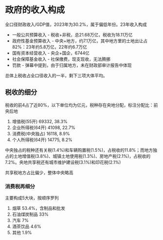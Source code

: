 # 政府的收入构成

全口径财政收入/GDP值，2023年为30.2%，属于偏低年份。23年收入构成

* 一般公共预算收入 - 税收+非税，总21.68万亿，税收为18.11万亿
* 政府性基金预算收入 - 中央+地方，约7.1万亿，其中地方里的土地出让占82%：23年约5.8万亿，22年约6.7万亿
* 国有资本经营收入 - 央企+国企，6744亿
* 社会保障基金收入 - 社保缴费，现支现收，无法腾挪
* 罚款 - 弹幕中提到，由于归属地方，未在财政部审计报告中体现

总体上税收占全口径收入的一半，剩下三项大体平均。

## 税收的细分

税收的前4占了近80%，以下单位均为亿元，税种存在央地分配，标注分配比：前央后地

1. 增值税(55开) 69332, 38.3%
2. 企业所得税(64开) 41098, 22.7%
3. 消费税(中央独占) 16118, 8.9%
4. 个人所得税(64开) 14775, 8.2%

中央独占的税种还有关税(1.4%)和车辆购置税(1.5%)，占税收的11.8%；而地方独占的土地增值税(3.8%)、城镇土地使用税(1.3%)、房地产税(2.1%)，占税收的7.2%。央地共享税还有城市维护建设税(3.1%)和印花税(2.1%)

共享税地方占比偏少，整体中央略高

### 消费税再细分

主要构成5大块，按顺序罗列

1. 烟草 53.4%，含制品和批发
2. 石油煤炭制品 33%
3. 汽车 7%
4. 酒茶饮品 4.6%
5. 其他 1.9%
